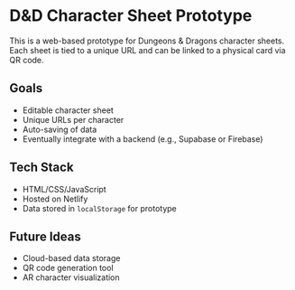 # D&D Character Sheet Prototype

This is a web-based prototype for Dungeons & Dragons character sheets.  
Each sheet is tied to a unique URL and can be linked to a physical card via QR code.

## Goals
- Editable character sheet
- Unique URLs per character
- Auto-saving of data
- Eventually integrate with a backend (e.g., Supabase or Firebase)

## Tech Stack
- HTML/CSS/JavaScript
- Hosted on Netlify
- Data stored in `localStorage` for prototype

## Future Ideas
- Cloud-based data storage
- QR code generation tool
- AR character visualization
